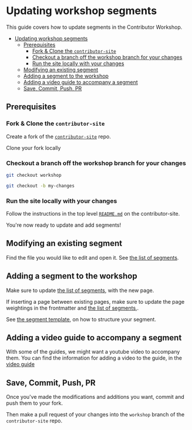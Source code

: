 # Updating workshop segments

This guide covers how to update segments in the Contributor Workshop.

- [Updating workshop segments](#updating-workshop-segments)
  - [Prerequisites](#prerequisites)
    - [Fork & Clone the ``contributor-site``](#fork--clone-the-contributor-site)
    - [Checkout a branch off the workshop branch for your changes](#checkout-a-branch-off-the-workshop-branch-for-your-changes)
    - [Run the site locally with your changes](#run-the-site-locally-with-your-changes)
  - [Modifying an existing segment](#modifying-an-existing-segment)
  - [Adding a segment to the workshop](#adding-a-segment-to-the-workshop)
  - [Adding a video guide to accompany a segment](#adding-a-video-guide-to-accompany-a-segment)
  - [Save, Commit, Push, PR](#save-commit-push-pr)

## Prerequisites

### Fork & Clone the ``contributor-site``

Create a fork of the [``contributor-site``](https://github.com/kubernetes/contributor-site/tree/workshop) repo.

Clone your fork locally

### Checkout a branch off the workshop branch for your changes

```bash
git checkout workshop

git checkout -b my-changes
```

### Run the site locally with your changes

Follow the instructions in the top level [``README.md``](https://github.com/kubernetes/contributor-site/tree/master/README.md#running-the-site-locally) on the contributor-site.

You're now ready to update and add segments!

## Modifying an existing segment

Find the file you would like to edit and open it. See [the list of segments](https://github.com/kubernetes/contributor-site/tree/workshop/content/en/workshop/CONTRIBUTING.md#list-of-segments).

## Adding a segment to the workshop

Make sure to update [the list of segments](https://github.com/kubernetes/contributor-site/tree/workshop/content/en/workshop/CONTRIBUTING.md#list-of-segments), with the new page.

If inserting a page between existing pages, make sure to update the page weightings in the frontmatter and [the list of segments](https://github.com/kubernetes/contributor-site/tree/workshop/content/en/workshop/CONTRIBUTING.md#list-of-segments),.

See [the segment template](../templates/segment-template.md), on how to structure your segment.

## Adding a video guide to accompany a segment

With some of the guides, we might want a youtube video to accompany them. You can find the information for adding a video to the guide, in the [video guide](videoguide.md)

## Save, Commit, Push, PR

Once you've made the modifications and additions you want, commit and push them to your fork.

Then make a pull request of your changes into the ``workshop`` branch of the ``contributor-site`` repo.
